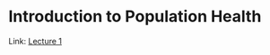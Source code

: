 # <br> Introduction to Population Health
Link: [Lecture 1](https://poph-001.github.io/week1IntroPopHealth/) 
